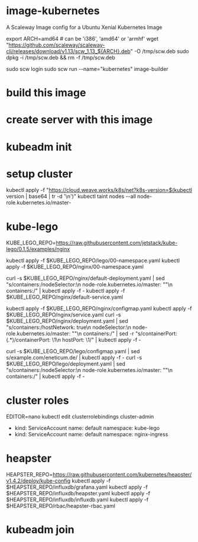 # image-kubernetes
A Scaleway Image config for a Ubuntu Xenial Kubernetes Image

export ARCH=amd64  # can be 'i386', 'amd64' or 'armhf'
wget "https://github.com/scaleway/scaleway-cli/releases/download/v1.13/scw_1.13_${ARCH}.deb" -O /tmp/scw.deb
sudo dpkg -i /tmp/scw.deb && rm -f /tmp/scw.deb

sudo scw login
sudo scw run --name="kubernetes" image-builder

# build this image

# create server with this image

# kubeadm init

# setup cluster

kubectl apply -f "https://cloud.weave.works/k8s/net?k8s-version=$(kubectl version | base64 | tr -d '\n')"
kubectl taint nodes --all node-role.kubernetes.io/master-

# kube-lego

KUBE_LEGO_REPO=https://raw.githubusercontent.com/jetstack/kube-lego/0.1.5/examples/nginx

kubectl apply -f $KUBE_LEGO_REPO/lego/00-namespace.yaml
kubectl apply -f $KUBE_LEGO_REPO/nginx/00-namespace.yaml

curl -s $KUBE_LEGO_REPO/nginx/default-deployment.yaml | sed "s/containers:/nodeSelector:\n        node-role.kubernetes.io\/master: \"\"\n      containers:/" | kubectl apply -f -
kubectl apply -f $KUBE_LEGO_REPO/nginx/default-service.yaml

kubectl apply -f $KUBE_LEGO_REPO/nginx/configmap.yaml
kubectl apply -f $KUBE_LEGO_REPO/nginx/service.yaml
curl -s $KUBE_LEGO_REPO/nginx/deployment.yaml | sed "s/containers:/hostNetwork: true\n      nodeSelector:\n        node-role.kubernetes.io\/master: \"\"\n      containers:/" | sed -r "s/containerPort: (.*)/containerPort: \1\n          hostPort: \1/" | kubectl apply -f -

curl -s $KUBE_LEGO_REPO/lego/configmap.yaml | sed s/example.com/eneticum.de/ | kubectl apply -f -
curl -s $KUBE_LEGO_REPO/lego/deployment.yaml | sed "s/containers:/nodeSelector:\n        node-role.kubernetes.io\/master: \"\"\n      containers:/" | kubectl apply -f -

# cluster roles

EDITOR=nano kubectl edit clusterrolebindings cluster-admin

- kind: ServiceAccount
  name: default
  namespace: kube-lego
- kind: ServiceAccount
  name: default
  namespace: nginx-ingress
  
# heapster

HEAPSTER_REPO=https://raw.githubusercontent.com/kubernetes/heapster/v1.4.2/deploy/kube-config
kubectl apply -f $HEAPSTER_REPO/influxdb/grafana.yaml
kubectl apply -f $HEAPSTER_REPO/influxdb/heapster.yaml
kubectl apply -f $HEAPSTER_REPO/influxdb/influxdb.yaml
kubectl apply -f $HEAPSTER_REPO/rbac/heapster-rbac.yaml

# kubeadm join
